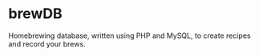 # brewDB
Homebrewing database, written using PHP and MySQL, to create recipes and record your brews.
